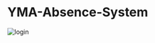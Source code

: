 # YMA-Absence-System
![login](https://user-images.githubusercontent.com/37452782/73699222-4f9ee780-46f4-11ea-979c-ef7c648c6dae.PNG)
